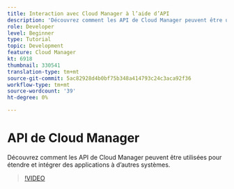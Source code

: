 ```yaml
---
title: Interaction avec Cloud Manager à l’aide d’API
description: 'Découvrez comment les API de Cloud Manager peuvent être utilisées pour étendre et intégrer des applications à d’autres systèmes.  '
role: Developer
level: Beginner
type: Tutorial
topic: Development
feature: Cloud Manager
kt: 6918
thumbnail: 330541
translation-type: tm+mt
source-git-commit: 5ac82928d4b0bf75b348a414793c24c3aca92f36
workflow-type: tm+mt
source-wordcount: '39'
ht-degree: 0%

---
```



# API de Cloud Manager

Découvrez comment les API de Cloud Manager peuvent être utilisées pour étendre et intégrer des applications à d’autres systèmes.

>[!VIDEO](https://video.tv.adobe.com/v/330541/?quality=12&learn=on)